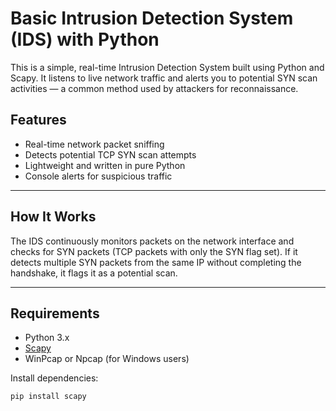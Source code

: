 

#  Basic Intrusion Detection System (IDS) with Python

This is a simple, real-time Intrusion Detection System built using Python and Scapy. It listens to live network traffic and alerts you to potential SYN scan activities — a common method used by attackers for reconnaissance.

##  Features

-  Real-time network packet sniffing
-  Detects potential TCP SYN scan attempts
-  Lightweight and written in pure Python
-  Console alerts for suspicious traffic

---

##  How It Works

The IDS continuously monitors packets on the network interface and checks for SYN packets (TCP packets with only the SYN flag set). If it detects multiple SYN packets from the same IP without completing the handshake, it flags it as a potential scan.

---

##  Requirements

- Python 3.x
- [Scapy](https://scapy.net/)
- WinPcap or Npcap (for Windows users)

Install dependencies:

```bash
pip install scapy

